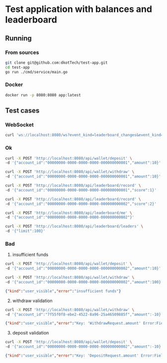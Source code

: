 # Test application with balances and leaderboard

## Running

### From sources

```bash
git clone git@github.com:dkotTech/test-app.git
cd test-app
go run ./cmd/service/main.go 
```

### Docker

```bash
docker run -p 8080:8080 app:latest
```

## Test cases

### WebSocket

```bash
curl 'ws://localhost:8080/ws?event_kind=leaderboard_changes&event_kind=withdraw&event_kind=deposit'
```

### Ok

```bash
curl -X POST 'http://localhost:8080/api/wallet/deposit' \
-d '{"account_id":"00000000-0000-0000-0000-000000000001","amount":10}'

curl -X POST 'http://localhost:8080/api/wallet/withdraw' \
-d '{"account_id":"00000000-0000-0000-0000-000000000001","amount":10}'
```

```bash
curl -X POST 'http://localhost:8080/api/leaderboard/record' \
-d '{"account_id":"00000000-0000-0000-0000-000000000001","score":1}'

curl -X POST 'http://localhost:8080/api/leaderboard/record' \
-d '{"account_id":"00000000-0000-0000-0000-000000000002","score":2}'

curl -X POST 'http://localhost:8080/api/leaderboard/me' \
-d '{"account_id":"00000000-0000-0000-0000-000000000002"}'

curl -X POST 'http://localhost:8080/api/leaderboard/leaders' \
-d '{"limit":100}' 
```

### Bad

1. insufficient funds
```bash
curl -X POST 'http://localhost:8080/api/wallet/deposit' \
-d '{"account_id":"00000000-0000-0000-0000-000000000002","amount":10}'

curl -X POST 'http://localhost:8080/api/wallet/withdraw' \
-d '{"account_id":"00000000-0000-0000-0000-000000000002","amount":100}'
```
```json
{"kind":"user_visible","error":"insufficient funds"}
```

2. withdraw validation
```bash
curl -X POST 'http://localhost:8080/api/wallet/withdraw' \
-d '{"account_id":"7f55f0f8-ebe2-4522-8a96-25a46509885f","amount":-10}'
```
```json
{"kind":"user_visible","error":"Key: 'WithdrawRequest.amount' Error:Field validation for 'amount' failed on the 'gt' tag"}
```

3. deposit validation
```bash
curl -X POST 'http://localhost:8080/api/wallet/deposit' \
-d '{"account_id":"00000000-0000-0000-0000-000000000002","amount":-10}'
```
```json
{"kind":"user_visible","error":"Key: 'DepositRequest.amount' Error:Field validation for 'amount' failed on the 'gt' tag"}
```
